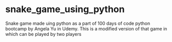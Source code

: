 # snake_game_using_python
Snake game made uing python as a part of 100 days of code python bootcamp by Angela Yu in Udemy. This is a modified version of that game in which can be played by two players 
